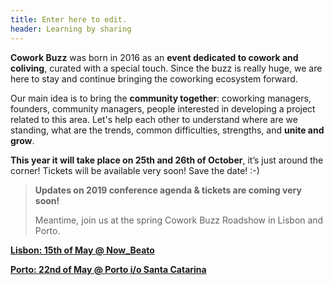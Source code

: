 ```yaml
---
title: Enter here to edit.
header: Learning by sharing
---
```

**Cowork Buzz** was born in 2016 as an **event dedicated to cowork and coliving**, curated with a special touch. Since the buzz is really huge, we are here to stay and continue bringing the coworking ecosystem forward.

Our main idea is to bring the **community together**: coworking managers, founders, community managers, people interested in developing a project related to this area. Let's help each other to understand where are we standing, what are the trends, common difficulties, strengths, and **unite and grow**.

**This year it will take place on 25th and 26th of October**, it’s just around the corner! Tickets will be available very soon! Save the date! :-)

> **Updates on 2019 conference agenda & tickets are coming very soon!**
>
> Meantime, join us at the spring Cowork Buzz Roadshow in Lisbon and Porto. 

[**Lisbon: 15th of May @ Now_Beato**](https://www.facebook.com/events/2020829851379882/)

[**Porto: 22nd of May @ Porto i/o Santa Catarina**](https://www.facebook.com/events/2754315744578846/)

##
